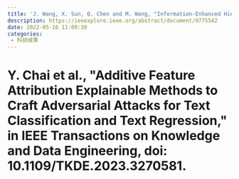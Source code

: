 ```yaml
---
title: 'J. Wang, X. Sun, Q. Chen and M. Wang, "Information-Enhanced Hierarchical Self-Attention Network for Multiturn Dialog Generation," in IEEE Transactions on Computational Social Systems, doi: 10.1109/TCSS.2022.3172699.'
description: https://ieeexplore.ieee.org/abstract/document/9775542
date: 2022-05-16 11:09:39
categories:
 - 科研成果
---
```

# Y. Chai et al., "Additive Feature Attribution Explainable Methods to Craft Adversarial Attacks for Text Classification and Text Regression," in IEEE Transactions on Knowledge and Data Engineering, doi: 10.1109/TKDE.2023.3270581.